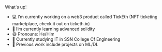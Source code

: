 What's up!

- :computer: I’m currently working on a web3 product called TickEth (NFT ticketing marketplace, check it out on ticketh.io)
- 🌱 I’m currently learning advanced solidity
- 😄 Pronouns: He/Him
- :school_satchel: Currently studying IT in SSN College Of Engineering
- :date: Previous work include projects on ML/DL 

